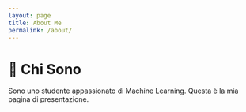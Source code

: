 ```yaml
---
layout: page
title: About Me
permalink: /about/
---
```


# 👋 Chi Sono

Sono uno studente appassionato di Machine Learning. Questa è la mia pagina di presentazione.
